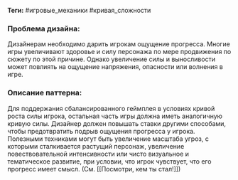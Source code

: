 **Теги:** #игровые_механики #кривая_сложности 
### Проблема дизайна:
Дизайнерам необходимо дарить игрокам ощущение прогресса. Многие игры увеличивают здоровье и силу персонажа по мере продвижения по сюжету по этой причине. Однако увеличение силы и выносливости может повлиять на ощущение напряжения, опасности или волнения в игре.
### Описание паттерна:
Для поддержания сбалансированного геймплея в условиях кривой роста силы игрока, остальная часть игры должна иметь аналогичную кривую силы. Дизайнер должен повышать ставки другими способами, чтобы предотвратить подрыв ощущения прогресса у игрока. Полезными техниками могут быть увеличение масштаба угроз, с которыми сталкивается растущий персонаж, увеличение повествовательной интенсивности или чисто визуальное и тематическое развитие, при условии, что игрок чувствует, что его прогресс имеет смысл.
(См. [[Посмотри, кем ты стал!]])